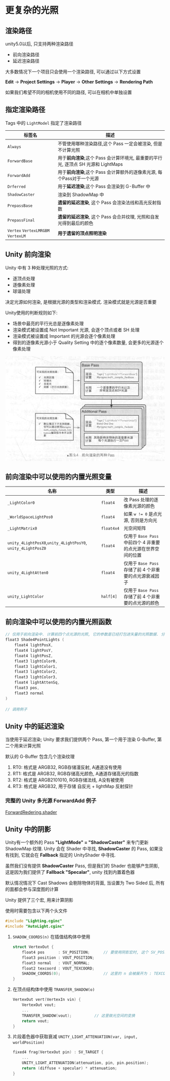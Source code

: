 # 更复杂的光照

## 渲染路径

unity5.0以后, 只支持两种渲染路径

* 前向渲染路径
* 延迟渲染路径

大多数情况下一个项目只会使用一个渲染路径, 可以通过以下方式设置

**Edit** -> **Project Settings** -> **Player** -> **Other Settings** -> **Rendering Path**

如果我们希望不同的相机使用不同的路径, 可以在相机中单独设置

## 指定渲染路径

Tags 中的 `LightModel` 指定了渲染路径

| 标签名                             | 描述                                                         |
| ---------------------------------- | ------------------------------------------------------------ |
| `Always`                           | 不管使用哪种渲染路径,这个 Pass 一定会被渲染, 但是不计算光照  |
| `ForwardBase`                      | 用于**前向渲染**,这个 Pass 会计算环境光, 最重要的平行光, 逐顶点 SH 光源和 LightMaps |
| `ForwardAdd`                       | 用于**前向渲染**,这个 Pass 会计算额外的逐像素光源, 每个Pass对于一个光源 |
| `Drferred`                         | 用于**延迟渲染**,这个 Pass 会渲染到 G-Buffer 中              |
| `ShadowCaster`                     | 渲染到 ShadowMap 中                                          |
| `PrepassBase`                      | **遗留的延迟渲染**, 这个 Pass 会渲染法线和高光反射指数       |
| `PrepassFinal`                     | **遗留的延迟渲染**, 这个 Pass 会合并纹理, 光照和自发光得到最后的颜色 |
| `Vertex` `VertexLMRGBM` `VertexLM` | **用于遗留的顶点照明渲染**                                   |

## Unity 前向渲染

Unity 中有 3 种处理光照的方式:

* 逐顶点处理
* 逐像素处理
* 球谐处理

决定光源如何渲染, 是根据光源的类型和渲染模式. 渲染模式就是光源是否重要

Unity使用的判断规则如下:

* 场景中最亮的平行光总是逐像素处理
* 渲染模式被设置成 Not Important 光源, 会逐个顶点或者 SH 处理
* 渲染模式被设置成 Important 的光源会逐个像素处理
* 得到的逐像素光源小于 Quality Setting 中的逐个像素数量, 会更多的光源逐个像素处理

![image-20220718132916807](image-20220718132916807.png)

## 前向渲染中可以使用的内置光照变量

| 名称                                                         | 类型       | 描述                                                         |
| ------------------------------------------------------------ | ---------- | ------------------------------------------------------------ |
| `_LightColor0`                                               | `float4`   | 改 Pass 处理的逐像素光源的颜色                               |
| `_WorldSpaceLightPos0`                                       | `float4`   | 如果 `w != 0` 是点光源, 否则是方向光                         |
| `_LightMatrix0`                                              | `float4x4` | 光空间矩阵                                                   |
| `unity_4LightPosX0`,`unity_4LightPosY0`, `unity_4LightPosZ0` | `float4`   | 仅用于 `Base Pass` 中前四个 4 非重要的点光源在世界空间的位置 |
| `unity_4LightAtten0`                                         | `float4`   | 仅用于 `Base Pass` 存储了前 4 个非重要的点光源衰减因子       |
| `unity_LightColor`                                           | `half[4]`  | 仅用于 `Base Pass` 存储了前 4 个非重要的点光源的颜色         |

## 前向渲染中可以使用的内置光照函数

```cc
// 仅用于前向渲染中. 计算前四个点光源的光照, 它的参数是已经打包进矢量的光照数据. 分别是
float3 Shade4PointLights (
    float4 lightPosX, 
    float4 lightPosY, 
    float4 lightPosZ,
    float3 lightColor0, 
    float3 lightColor1, 
    float3 lightColor2, 
    float3 lightColor3,
    float4 lightAttenSq,
    float3 pos, 
    float3 normal
)
    
// 调用例子

```

## Unity 中的延迟渲染

当使用于延迟渲染; Unity 要求我们提供两个 Pass, 第一个用于渲染 G-Buffer, 第二个用来计算光照

默认的 G-Buffer 包含几个渲染纹理

1. RT0: 格式是 ARGB32, RGB存储漫反射, A通道没有使用
2. RT1: 格式是 ARGB32, RGB存储高光颜色, A通道存储高光的指数
3. RT2: 格式是 ARGB2101010, RGB存储法线, A没有被使用
4. RT3: 格式是 ARGB32, 用于存储 自反光 + lightMap 反射探针





### 完整的 Unity 多光源 ForwardAdd 例子

 [ForwardRedering.shader](ForwardRedering.shader) 



## Unity 中的阴影

Unity有一个额外的 Pass **"LightMode" = "ShadowCaster"** 来专门更新 ShadowMap 纹理. Unity 会在 Shader 中寻找, **ShadowCaster** 的 Pass, 如果没有找到, 它就会在 **Fallback** 指定的 UnityShader 中寻找.



虽然我们没有提供 **ShadowCaster** Pass, 但是我们的 Shader 也能够产生阴影, 这是因为我们提供了 **Fallback "Specalar"**, unity 找到内置着色器



默认情况情况下 Cast Shadows 会剔除物体的背面, 当设置为 Two Sided 后, 所有的面都会参与深度图的计算



Unity 提供了三个宏, 用来计算阴影

使用时需要包含以下两个头文件

```cc
#include "Lighting.cginc"
#include "AutoLight.cginc"
```



1. `SHADOW_COORDS(n)` 在插值结构体中使用

    ```cc
    struct VertexOut {
        float4 pos      : SV_POSITION;		// 要使用阴影宏时, 这个 SV_POSITION 只能命名为 pos
        float3 position : VOUT_POSITION;
        float3 normal   : VOUT_NORMAL;
        float2 texcoord : VOUT_TEXCOORD;
        SHADOW_COORDS(0);					// 这里的 n 会被展开为 : TEXCOORD##n
    }
    ```

2. 在顶点结构体中使用 `TRANSFER_SHADOW(o)`

    ```cc
    VertexOut vert(VertexIn vin) {
        VertexOut vout;
       	...
    	TRANSFER_SHADOW(vout);			// 这里做光空间的变换
        return vout;
    }
    ```

3. 片段着色器中获取衰减 `UNITY_LIGHT_ATTENUATION(var, input, worldPosition)`

    ```cc
    fixed4 frag(VertexOut pin) : SV_TARGET {
        ...
        UNITY_LIGHT_ATTENUATION(attenuation, pin, pin.position);
        return (diffuse + specular) * attenuation;
    }
    ```

    





